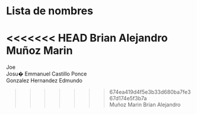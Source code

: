 # Lista de nombres
<<<<<<< HEAD
Brian Alejandro Muñoz Marin  
=======
Joe  
Josu� Emmanuel Castillo Ponce    
Gonzalez Hernandez Edmundo  
>>>>>>> 674ea419d4f5e3b33d680ba7fe367d174e5f3b7a  
Muñoz Marin Brian Alejandro  
